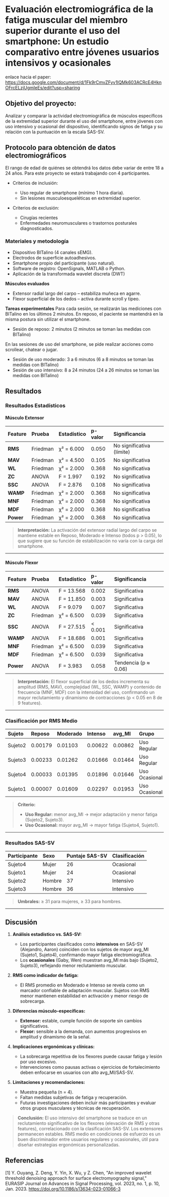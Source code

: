 
# Evaluación electromiográfica de la fatiga muscular del miembro superior durante el uso del smartphone: Un estudio comparativo entre jóvenes usuarios intensivos y ocasionales

enlace hacia el paper: https://docs.google.com/document/d/1Fk9rCmvZFyv1IQMk603ACRcE4HknOFrcELzjUgmIeEs/edit?usp=sharing

## Objetivo del proyecto: 
Analizar y comparar la actividad electromiográfica de músculos específicos de la extremidad superior durante el uso del smartphone, entre jóvenes con uso intensivo y ocasional del dispositivo, identificando signos de fatiga y su relación con la puntuación en la escala SAS-SV.

## Protocolo para obtención de datos electromiográficos

El rango de edad de quiénes se obtendrá los datos debe variar de entre 18 a 24 años. Para este proyecto se estará trabajando con 4 participantes.

* Criterios de inclusión:
  - Uso regular de smartphone (mínimo 1 hora diaria).
  - Sin lesiones musculoesqueléticas en extremidad superior.

* Criterios de exclusión:
  - Cirugías recientes
  - Enfermedades neuromusculares o trastornos posturales diagnosticados.

### Materiales y metodología
  * Dispositivo BITalino (4 canales sEMG).
  * Electrodos de superficie autoadhesivos.
  * Smartphone propio del participante (uso natural).
  * Software de registro: OpenSignals, MATLAB o Python.
  * Aplicación de la transformada wavelet discreta (DWT)

  **Músculos evaluados**
  * Extensor radial largo del carpo – estabiliza muñeca en agarre.
  * Flexor superficial de los dedos – activa durante scroll y tipeo.

  
  **Tareas experimentales**
  Para cada sesión, se realizarán las mediciones con BITalino en los últimos 2 minutos.
  En reposo, el paciente se mantendrá en la misma postura sin utilizar el smartphone.
  * Sesión de reposo: 2 minutos (2 minutos se toman las medidas con BITalino)

  En las sesiones de uso del smartphone, se pide realizar acciones como scrollear, chatear o jugar. 
  * Sesión de uso moderado: 3 a 6 minutos (6 a 8 minutos se toman las medidas con BITalino)
  * Sesión de uso intensivo: 8 a 24 minutos (24 a 26 minutos se toman las medidas con BITalino)
## Resultados

### Resultados Estadísticos

#### Músculo Extensor  
| Feature   | Prueba    | Estadístico | p-valor | Significancia            |
|:----------|:----------|:------------|:--------|:-------------------------|
| **RMS**   | Friedman  | χ² = 6.000  | 0.050   | No significativa (límite)|
| **MAV**   | Friedman  | χ² = 4.500  | 0.105   | No significativa         |
| **WL**    | Friedman  | χ² = 2.000  | 0.368   | No significativa         |
| **ZC**    | ANOVA     | F = 1.997   | 0.192   | No significativa         |
| **SSC**   | ANOVA     | F = 2.876   | 0.108   | No significativa         |
| **WAMP**  | Friedman  | χ² = 2.000  | 0.368   | No significativa         |
| **MNF**   | Friedman  | χ² = 2.000  | 0.368   | No significativa         |
| **MDF**   | Friedman  | χ² = 2.000  | 0.368   | No significativa         |
| **Power** | Friedman  | χ² = 2.000  | 0.368   | No significativa         |

> **Interpretación:** La activación del extensor radial largo del carpo se mantiene estable en Reposo, Moderado e Intenso (todos p > 0.05), lo que sugiere que su función de estabilización no varía con la carga del smartphone.

---

#### Músculo Flexor  
| Feature   | Prueba    | Estadístico | p-valor  | Significancia        |
|:----------|:----------|:------------|:---------|:---------------------|
| **RMS**   | ANOVA     | F = 13.568  | 0.002    | Significativa        |
| **MAV**   | ANOVA     | F = 11.850  | 0.003    | Significativa        |
| **WL**    | ANOVA     | F = 9.079   | 0.007    | Significativa        |
| **ZC**    | Friedman  | χ² = 6.500  | 0.039    | Significativa        |
| **SSC**   | ANOVA     | F = 27.515  | < 0.001  | Significativa        |
| **WAMP**  | ANOVA     | F = 18.686  | 0.001    | Significativa        |
| **MNF**   | Friedman  | χ² = 6.500  | 0.039    | Significativa        |
| **MDF**   | Friedman  | χ² = 6.500  | 0.039    | Significativa        |
| **Power** | ANOVA     | F = 3.983   | 0.058    | Tendencia (p ≈ 0.06) |

> **Interpretación:** El flexor superficial de los dedos incrementa su amplitud (RMS, MAV), complejidad (WL, SSC, WAMP) y contenido de frecuencia (MNF, MDF) con la intensidad del uso, confirmando un mayor reclutamiento y dinamismo de contracciones (p < 0.05 en 8 de 9 features).

---

### Clasificación por RMS Medio  
| Sujeto   | Reposo   | Moderado | Intenso  | avg_MI   | Grupo          |
|:---------|:---------|:---------|:---------|:---------|:---------------|
| Sujeto2  | 0.00179  | 0.01103  | 0.00622  | 0.00862  | Uso Regular    |
| Sujeto3  | 0.00233  | 0.01262  | 0.01666  | 0.01464  | Uso Regular    |
| Sujeto4  | 0.00033  | 0.01395  | 0.01896  | 0.01646  | Uso Ocasional  |
| Sujeto1  | 0.00007  | 0.01609  | 0.02297  | 0.01953  | Uso Ocasional  |

> **Criterio:**  
> - **Uso Regular:** menor avg_MI → mejor adaptación y menor fatiga (Sujeto2, Sujeto3).  
> - **Uso Ocasional:** mayor avg_MI → mayor fatiga (Sujeto4, Sujeto1).

---

### Resultados SAS-SV  
| Participante | Sexo   | Puntaje SAS-SV | Clasificación      |
|:-------------|:-------|:---------------|:-------------------|
| Sujeto4        | Mujer  | 26             | Ocasional          |
| Sujeto1          | Mujer  | 24             | Ocasional          |
| Sujeto2    | Hombre | 37             | Intensivo          |
| Sujeto3       | Hombre | 36             | Intensivo          |

> **Umbrales:** ≥ 31 para mujeres, ≥ 33 para hombres.  

---

## Discusión

1. **Análisis estadístico vs. SAS-SV:**  
   - Los participantes clasificados como **intensivos** en SAS-SV (Alejandro, Aaron) coinciden con los sujetos de mayor avg_MI (Sujeto1, Sujeto4), confirmando mayor fatiga electromiográfica.  
   - Los **ocasionales** (Gaby, Wen) muestran avg_MI más bajo (Sujeto2, Sujeto3), reflejando menor reclutamiento muscular.

2. **RMS como indicador de fatiga:**  
   - El RMS promedio en Moderado e Intenso se revela como un marcador confiable de adaptación muscular. Sujetos con RMS menor mantienen estabilidad en activación y menor riesgo de sobrecarga.

3. **Diferencias músculo-específicas:**  
   - **Extensor:** estable, cumple función de soporte sin cambios significativos.  
   - **Flexor:** sensible a la demanda, con aumentos progresivos en amplitud y dinamismo de la señal.

4. **Implicaciones ergonómicas y clínicas:**  
   - La sobrecarga repetitiva de los flexores puede causar fatiga y lesión por uso excesivo.  
   - Intervenciones como pausas activas o ejercicios de fortalecimiento deben enfocarse en usuarios con alto avg_MI/SAS-SV.

5. **Limitaciones y recomendaciones:**  
   - Muestra pequeña (n = 4).  
   - Faltan medidas subjetivas de fatiga y recuperación.  
   - Futuras investigaciones deben incluir más participantes y evaluar otros grupos musculares y técnicas de recuperación.

> **Conclusión:** El uso intensivo del smartphone se traduce en un reclutamiento significativo de los flexores (elevación de RMS y otras features), correlacionado con la clasificación SAS-SV. Los extensores permanecen estables. RMS medio en condiciones de esfuerzo es un buen discriminador entre usuarios regulares y ocasionales, útil para diseñar estrategias ergonómicas personalizadas.

## Referencias
[1]  Y. Ouyang, Z. Deng, Y. Yin, X. Wu, y Z. Chen, "An improved wavelet threshold denoising approach for surface electromyography signal," EURASIP Journal on Advances in Signal Processing, vol. 2023, no. 1, p. 10, Jan. 2023. https://doi.org/10.1186/s13634-023-01066-3
